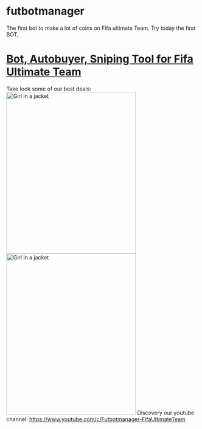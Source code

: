 # futbotmanager
The first bot to make a lot of coins on Fifa ultimate Team.
Try today the first BOT, <h1><a href="https://futbotmanager.com">Bot, Autobuyer, Sniping Tool for Fifa Ultimate Team</a></h1>
Take look some of our best deals:
<img src="https://futbotmanager.com/wp-content/uploads/dembele.jpg" alt="Girl in a jacket" width="340" height="425">
<img src="https://futbotmanager.com/wp-content/uploads/raphinha.jpg" alt="Girl in a jacket" width="340" height="425">
Discovery our youtube channel:
https://www.youtube.com/c/Futbotmanager-FifaUltimateTeam
